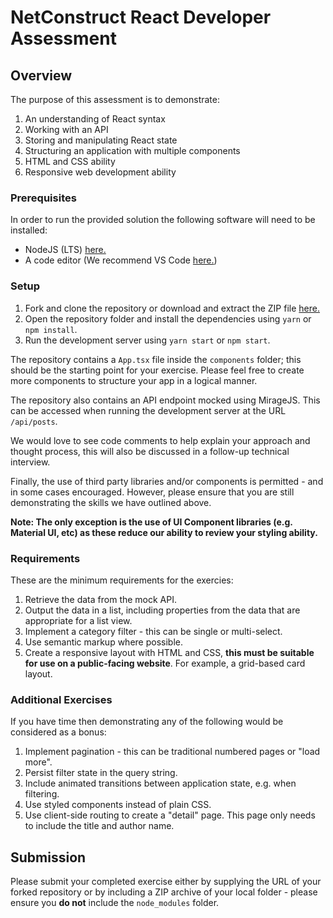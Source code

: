 # NetConstruct React Developer Assessment

## Overview

The purpose of this assessment is to demonstrate:

1. An understanding of React syntax
2. Working with an API
3. Storing and manipulating React state
4. Structuring an application with multiple components
5. HTML and CSS ability
6. Responsive web development ability

### Prerequisites

In order to run the provided solution the following software will need to be installed:

- NodeJS (LTS) [here.](https://nodejs.org/en/)
- A code editor (We recommend VS Code [here.](https://code.visualstudio.com/))

### Setup

1. Fork and clone the repository or download and extract the ZIP file [here.](https://github.com/netconstruct/react-developer-assessment/archive/master.zip)
2. Open the repository folder and install the dependencies using `yarn` or `npm install`.
3. Run the development server using `yarn start` or `npm start`.

The repository contains a `App.tsx` file inside the `components` folder; this should be the starting point for your exercise. Please feel free to create more components to structure your app in a logical manner.

The repository also contains an API endpoint mocked using MirageJS. This can be accessed when running the development server at the URL `/api/posts`.

We would love to see code comments to help explain your approach and thought process, this will also be discussed in a follow-up technical interview.

Finally, the use of third party libraries and/or components is permitted - and in some cases encouraged. However, please ensure that you are still demonstrating the skills we have outlined above.

**Note: The only exception is the use of UI Component libraries (e.g. Material UI, etc) as these reduce our ability to review your styling ability.**

### Requirements

These are the minimum requirements for the exercies:

1. Retrieve the data from the mock API. <!-- DONE -->
1. Output the data in a list, including properties from the data that are appropriate for a list view. <!-- DONE -->
1. Implement a category filter - this can be single or multi-select. <!-- DONE -->
1. Use semantic markup where possible. <!-- DONE -->
1. Create a responsive layout with HTML and CSS, **this must be suitable for use on a public-facing website**. For example, a grid-based card layout. <!-- DONE -->

### Additional Exercises

If you have time then demonstrating any of the following would be considered as a bonus:

1. Implement pagination - this can be traditional numbered pages or "load more". <!-- DONE -->
1. Persist filter state in the query string. <!-- UNFORTUNATELY RAN OUT OF TIME -->
1. Include animated transitions between application state, e.g. when filtering. <!-- DONE -->
1. Use styled components instead of plain CSS. <!-- DONE -->
1. Use client-side routing to create a "detail" page. This page only needs to include the title and author name. <!-- DONE -->

## Submission

Please submit your completed exercise either by supplying the URL of your forked repository or by including a ZIP archive of your local folder - please ensure you **do not** include the `node_modules` folder.

